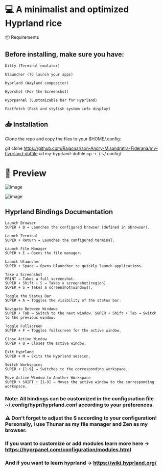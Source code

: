 # 💻 A minimalist and optimized Hyprland rice

📦 Requirements

## Before installing, make sure you have:
    Kitty (Terminal emulator)

    Ulauncher (To launch your apps)
    
    Hyprland (Wayland compositor)

    Hyprshot (For the Screenshot)
    
    Hyprpannel (Customizable bar for Hyprland)

    Fastfetch (Fast and stylish system info display)

## 📥 Installation

Clone the repo and copy the files to your $HOME/.config:

git clone https://github.com/Rajaonarison-Andry-Misandratra-Fiderana/my-hyprland-dotfile
cd my-hyprland-dotfile
cp -r ./ ~/.config/  

# 📸 Preview

![image](https://github.com/user-attachments/assets/16b17425-4a6c-4d47-adfc-d3cc530ccd6b)


![image](https://github.com/user-attachments/assets/2c27b78f-f1ac-475c-a863-0b80f400936e)



## Hyprland Bindings Documentation

    Launch Browser
    SUPER + B → Launches the configured browser (defined in $browser).

    Launch Terminal
    SUPER + Return → Launches the configured terminal.

    Launch File Manager
    SUPER + E → Opens the file manager.

    Launch Ulauncher
    SUPER + Space → Opens Ulauncher to quickly launch applications.

    Take a Screenshot
    PRINT → Takes a full screenshot. 
    SUPER + Shift + S → Takes a screenshot(region).
    SUPER + S → Takes a screenshot(windows).

    Toggle the Status Bar
    SUPER + A → Toggles the visibility of the status bar.

    Navigate Between Windows
    SUPER + Tab → Switch to the next window. SUPER + Shift + Tab → Switch to the previous window.

    Toggle Fullscreen
    SUPER + F → Toggles fullscreen for the active window.

    Close Active Window
    SUPER + Q → Closes the active window.

    Exit Hyprland
    SUPER + M → Exits the Hyprland session.

    Switch Workspaces
    SUPER + [1-9] → Switches to the corresponding workspace.

    Move Active Window to Another Workspace
    SUPER + SHIFT + [1-9] → Moves the active window to the corresponding workspace.

### Note: All bindings can be customized in the configuration file ~/.config/hypr/hyprland.conf according to your preferences.

### ⚠️ Don't forget to adjust the $ according to your configuration!  Personally, I use Thunar as my file manager and Zen as my browser.

### If you want to customize or add modules learn more here -> https://hyprpanel.com/configuration/modules.html
### And if you want to learn hyprland -> https://wiki.hyprland.org/
